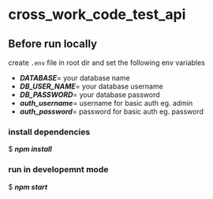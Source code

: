 # cross_work_code_test_api


## Before run locally 

create `.env` file in root dir and set the following env variables
- ***DATABASE***= your database name
- ***DB_USER_NAME***= your database username
- ***DB_PASSWORD***= your database password
- ***auth_username***= username for basic auth eg. admin
- ***auth_password***= password for basic auth eg. password

### install dependencies
$ ***npm install***



### run in developemnt mode
$ ***npm start***
